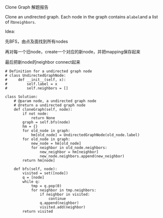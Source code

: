 Clone Graph 解题报告

Clone an undirected graph. Each node in the graph contains a`label`and a list of its`neighbors`.

Idea:

先BFS，由点及面找到所有nodes

再对每一个旧node，create一个对应的新node，并把mapping保存起来

最后把新node的neighbor connect起来

```
# Definition for a undirected graph node
# class UndirectedGraphNode:
#     def __init__(self, x):
#         self.label = x
#         self.neighbors = []

class Solution:
    # @param node, a undirected graph node
    # @return a undirected graph node
    def cloneGraph(self, node):
        if not node:
            return None
        graph = self.bfs(node)
        hm = {}
        for old_node in graph:
            hm[old_node] = UndirectedGraphNode(old_node.label)
        for old_node in graph:
            new_node = hm[old_node]
            for neighbor in old_node.neighbors:
                new_neighbor = hm[neighbor]
                new_node.neighbors.append(new_neighbor)
        return hm[node]
        
    def bfs(self, node):
        visited = set([node])
        q = [node]
        while q:
            tmp = q.pop(0)
            for neighbor in tmp.neighbors:
                if neighbor in visited:
                    continue
                q.append(neighbor)
                visited.add(neighbor)
        return visited
```



